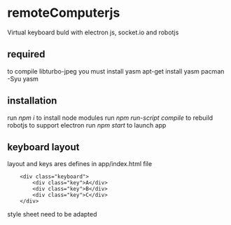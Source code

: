 # remoteComputerjs

Virtual keyboard buld with electron js, socket.io and robotjs


## required
to compile libturbo-jpeg you must install yasm
	apt-get install yasm
	pacman -Syu yasm

## installation

run _npm i_ to install node modules
run _npm run-script compile_ to rebuild robotjs to support electron
run _npm start_ to launch app


## keyboard layout

layout and keys ares defines in app/index.html file

		<div class="keyboard">
			<div class="key">A</div>
			<div class="key">B</div>
			<div class="key">C</div>
		</div>
	
style sheet need to be adapted 
